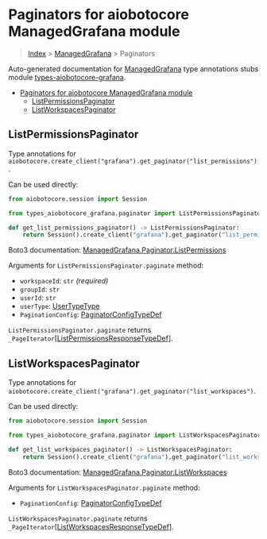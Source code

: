 <a id="paginators-for-aiobotocore-managedgrafana-module"></a>

# Paginators for aiobotocore ManagedGrafana module

> [Index](..) > [ManagedGrafana](.) > Paginators

Auto-generated documentation for
[ManagedGrafana](https://boto3.amazonaws.com/v1/documentation/api/latest/reference/services/grafana.html#ManagedGrafana)
type annotations stubs module
[types-aiobotocore-grafana](https://pypi.org/project/types-aiobotocore-grafana/).

- [Paginators for aiobotocore ManagedGrafana module](#paginators-for-aiobotocore-managedgrafana-module)
  - [ListPermissionsPaginator](#listpermissionspaginator)
  - [ListWorkspacesPaginator](#listworkspacespaginator)

<a id="listpermissionspaginator"></a>

## ListPermissionsPaginator

Type annotations for
`aiobotocore.create_client("grafana").get_paginator("list_permissions")`.

Can be used directly:

```python
from aiobotocore.session import Session

from types_aiobotocore_grafana.paginator import ListPermissionsPaginator

def get_list_permissions_paginator() -> ListPermissionsPaginator:
    return Session().create_client("grafana").get_paginator("list_permissions")
```

Boto3 documentation:
[ManagedGrafana.Paginator.ListPermissions](https://boto3.amazonaws.com/v1/documentation/api/latest/reference/services/grafana.html#ManagedGrafana.Paginator.ListPermissions)

Arguments for `ListPermissionsPaginator.paginate` method:

- `workspaceId`: `str` *(required)*
- `groupId`: `str`
- `userId`: `str`
- `userType`: [UserTypeType](./literals.md#usertypetype)
- `PaginationConfig`:
  [PaginatorConfigTypeDef](./type_defs.md#paginatorconfigtypedef)

`ListPermissionsPaginator.paginate` returns
`_PageIterator`\[[ListPermissionsResponseTypeDef](./type_defs.md#listpermissionsresponsetypedef)\].

<a id="listworkspacespaginator"></a>

## ListWorkspacesPaginator

Type annotations for
`aiobotocore.create_client("grafana").get_paginator("list_workspaces")`.

Can be used directly:

```python
from aiobotocore.session import Session

from types_aiobotocore_grafana.paginator import ListWorkspacesPaginator

def get_list_workspaces_paginator() -> ListWorkspacesPaginator:
    return Session().create_client("grafana").get_paginator("list_workspaces")
```

Boto3 documentation:
[ManagedGrafana.Paginator.ListWorkspaces](https://boto3.amazonaws.com/v1/documentation/api/latest/reference/services/grafana.html#ManagedGrafana.Paginator.ListWorkspaces)

Arguments for `ListWorkspacesPaginator.paginate` method:

- `PaginationConfig`:
  [PaginatorConfigTypeDef](./type_defs.md#paginatorconfigtypedef)

`ListWorkspacesPaginator.paginate` returns
`_PageIterator`\[[ListWorkspacesResponseTypeDef](./type_defs.md#listworkspacesresponsetypedef)\].
